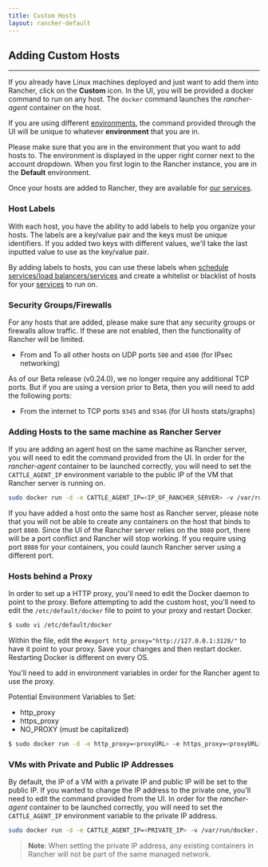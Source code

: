 ```yaml
---
title: Custom Hosts 
layout: rancher-default
---
```


## Adding Custom Hosts
---

If you already have Linux machines deployed and just want to add them into Rancher, click on the **Custom** icon. In the UI, you will be provided a docker command to run on any host. The `docker` command launches the _rancher-agent_ container on the host. 

If you are using different [environments]({{site.baseurl}}/rancher/configuration/environments/), the command provided through the UI will be unique to whatever **environment** that you are in.

Please make sure that you are in the environment that you want to add hosts to. The environment is displayed in the upper right corner next to the account dropdown. When you first login to the Rancher instance, you are in the **Default** environment.

Once your hosts are added to Rancher, they are available for [our services]({{site.baseurl}}/rancher/rancher-ui/applications/stacks/adding-services/).

### Host Labels

With each host, you have the ability to add labels to help you organize your hosts. The labels are a key/value pair and the keys must be unique identifiers. If you added two keys with different values, we'll take the last inputted value to use as the key/value pair.

By adding labels to hosts, you can use these labels when [schedule services/load balancers/services]({{site.baseurl}}/rancher/rancher-ui/scheduling/) and create a whitelist or blacklist of hosts for your [services]({{site.baseurl}}/rancher/rancher-ui/applications/stacks/adding-services/) to run on. 

### Security Groups/Firewalls 

For any hosts that are added, please make sure that any security groups or firewalls allow traffic. If these are not enabled, then the functionality of Rancher will be limited.

* From and To all other hosts on UDP ports `500` and `4500` (for IPsec networking)

As of our Beta release (v0.24.0), we no longer require any additional TCP ports. But if you are using a version prior to Beta, then you will need to add the following ports:

* From the internet to TCP ports `9345` and `9346` (for UI hosts stats/graphs) 

<a id="samehost"></a>
### Adding Hosts to the same machine as Rancher Server

If you are adding an agent host on the same machine as Rancher server, you will need to edit the command provided from the UI. In order for the _rancher-agent_ container to be launched correctly, you will need to set the `CATTLE_AGENT_IP` environment variable to the public IP of the VM that Rancher server is running on.

```bash
sudo docker run -d -e CATTLE_AGENT_IP=<IP_OF_RANCHER_SERVER> -v /var/run/docker....
```

If you have added a host onto the same host as Rancher server, please note that you will not be able to create any containers on the host that binds to port `8080`. Since the UI of the Rancher server relies on the `8080` port, there will be a port conflict and Rancher will stop working. If you require using port `8080` for your containers, you could launch Rancher server using a different port. 

### Hosts behind a Proxy

In order to set up a HTTP proxy, you'll need to edit the Docker daemon to point to the proxy. Before attempting to add the custom host, you'll need to edit the `/etc/default/docker` file to point to your proxy and restart Docker.

```bash
$ sudo vi /etc/default/docker
```

Within the file, edit the `#export http_proxy="http://127.0.0.1:3128/"` to have it point to your proxy. Save your changes and then restart docker. Restarting Docker is different on every OS. 

You'll need to add in environment variables in order for the Rancher agent to use the proxy.

Potential Environment Variables to Set:

* http_proxy
* https_proxy
* NO_PROXY (must be capitalized)

```bash
$ sudo docker run -d -e http_proxy=<proxyURL> -e https_proxy=<proxyURL> -e NO_PROXY=<proxyURL> -v /var/run/docker....
```

### VMs with Private and Public IP Addresses

By default, the IP of a VM with a private IP and public IP will be set to the public IP. If you wanted to change the IP address to the private one, you'll need to edit the command provided from the UI. In order for the _rancher-agent_  container to be launched correctly, you will need to set the `CATTLE_AGENT_IP` environment variable to the private IP address.

```bash
sudo docker run -d -e CATTLE_AGENT_IP=<PRIVATE_IP> -v /var/run/docker....
```

> **Note**: When setting the private IP address, any existing containers in Rancher will not be part of the same managed network. 

